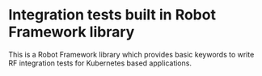 # Integration tests built in Robot Framework library

This is a Robot Framework library which provides basic keywords to write RF integration tests for Kubernetes based
applications.

